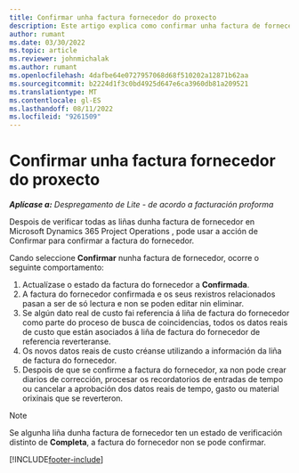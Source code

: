 ```yaml
---
title: Confirmar unha factura fornecedor do proxecto
description: Este artigo explica como confirmar unha factura de fornecedor de proxecto en Microsoft Dynamics 365 Project Operations e o impacto financeiro de confirmar unha factura do fornecedor do proxecto.
author: rumant
ms.date: 03/30/2022
ms.topic: article
ms.reviewer: johnmichalak
ms.author: rumant
ms.openlocfilehash: 4dafbe64e0727957068d68f510202a12871b62aa
ms.sourcegitcommit: b2224d1f3c0bd4925d647e6ca3960db81a209521
ms.translationtype: MT
ms.contentlocale: gl-ES
ms.lasthandoff: 08/11/2022
ms.locfileid: "9261509"
---
```

# <a name="confirm-a-project-vendor-invoice"></a>Confirmar unha factura fornecedor do proxecto

_**Aplícase a:** Despregamento de Lite - de acordo a facturación proforma_

Despois de verificar todas as liñas dunha factura de fornecedor en Microsoft Dynamics 365 Project Operations , pode usar a acción de Confirmar para confirmar a factura do fornecedor.

Cando seleccione **Confirmar** nunha factura de fornecedor, ocorre o seguinte comportamento:

1. Actualízase o estado da factura do fornecedor a **Confirmada**.
2. A factura do fornecedor confirmada e os seus rexistros relacionados pasan a ser de só lectura e non se poden editar nin eliminar.
3. Se algún dato real de custo fai referencia á liña de factura do fornecedor como parte do proceso de busca de coincidencias, todos os datos reais de custo que están asociados á liña de factura do fornecedor de referencia reverteranse.
4. Os novos datos reais de custo créanse utilizando a información da liña de factura do fornecedor.
5. Despois de que se confirme a factura do fornecedor, xa non pode crear diarios de corrección, procesar os recordatorios de entradas de tempo ou cancelar a aprobación dos datos reais de tempo, gasto ou material orixinais que se reverteron.

> [!NOTE]
> Se algunha liña dunha factura de fornecedor ten un estado de verificación distinto de **Completa**, a factura do fornecedor non se pode confirmar.

[!INCLUDE[footer-include](../../includes/footer-banner.md)]
